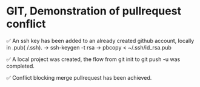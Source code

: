 # GIT, Demonstration of pullrequest conflict

✅ An ssh key has been added to an already created github account, locally in .pub( /.ssh).
-> ssh-keygen -t rsa
-> pbcopy < ~/.ssh/id_rsa.pub

✅ A local project was created, the flow from git init to git push -u was completed.

✅ Conflict blocking merge pullrequest has been achieved. 
